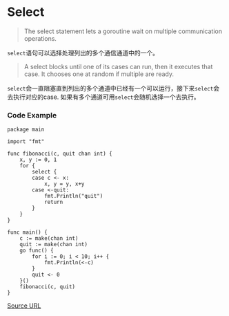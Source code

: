 # Select

> The select statement lets a goroutine wait on multiple communication operations.

`select`语句可以选择处理列出的多个通信通道中的一个。

> A select blocks until one of its cases can run, then it executes that case. It chooses one at random if multiple are ready.

`select`会一直阻塞直到列出的多个通道中已经有一个可以运行，接下来`select`会去执行对应的case. 如果有多个通道可用`select`会随机选择一个去执行。

### Code Example

```
package main

import "fmt"

func fibonacci(c, quit chan int) {
	x, y := 0, 1
	for {
		select {
		case c <- x:
			x, y = y, x+y
		case <-quit:
			fmt.Println("quit")
			return
		}
	}
}

func main() {
	c := make(chan int)
	quit := make(chan int)
	go func() {
		for i := 0; i < 10; i++ {
			fmt.Println(<-c)
		}
		quit <- 0
	}()
	fibonacci(c, quit)
}

```

[Source URL](https://tour.golang.org/concurrency/5)
